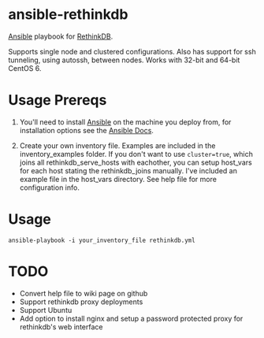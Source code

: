 ansible-rethinkdb
=================

[Ansible](http://www.ansibleworks.com/) playbook for [RethinkDB](http://rethinkdb.com/). 

Supports single node and clustered configurations. Also has support for ssh tunneling, using autossh, between nodes. Works with 32-bit and 64-bit CentOS 6.

Usage Prereqs
================
1. You'll need to install [Ansible](http://www.ansibleworks.com/) on the machine you deploy from, for installation options see the [Ansible Docs](http://www.ansibleworks.com/docs/gettingstarted.html).

2. Create your own inventory file. Examples are included in the inventory_examples folder. If you don't want to use ```cluster=true```, which joins all rethinkdb_serve_hosts with eachother, you can setup host_vars for each host stating the rethinkdb_joins manually. I've included an example file in the host_vars directory. See help file for more configuration info.

Usage
================

```ansible-playbook -i your_inventory_file rethinkdb.yml```

TODO
=================
* Convert help file to wiki page on github
* Support rethinkdb proxy deployments
* Support Ubuntu
* Add option to install nginx and setup a password protected proxy for rethinkdb's web interface
